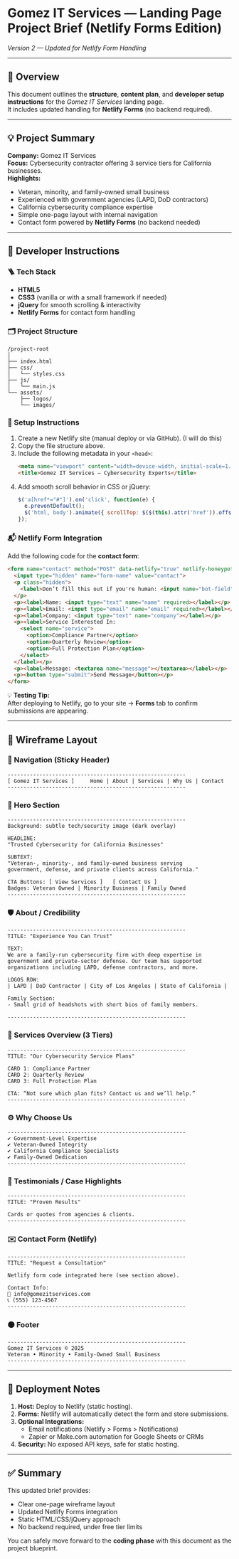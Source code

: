 # Gomez IT Services — Landing Page Project Brief (Netlify Forms Edition)
*Version 2 — Updated for Netlify Form Handling*

---

## 🧭 Overview

This document outlines the **structure**, **content plan**, and **developer setup instructions** for the *Gomez IT Services* landing page.  
It includes updated handling for **Netlify Forms** (no backend required).

---

## 💡 Project Summary

**Company:** Gomez IT Services  
**Focus:** Cybersecurity contractor offering 3 service tiers for California businesses.  
**Highlights:**
- Veteran, minority, and family-owned small business  
- Experienced with government agencies (LAPD, DoD contractors)  
- California cybersecurity compliance expertise  
- Simple one-page layout with internal navigation  
- Contact form powered by **Netlify Forms** (no backend needed)

---

## 🧱 Developer Instructions

### 🪜 Tech Stack
- **HTML5**
- **CSS3** (vanilla or with a small framework if needed)
- **jQuery** for smooth scrolling & interactivity
- **Netlify Forms** for contact form handling

### 🗂️ Project Structure
```
/project-root
│
├── index.html
├── css/
│   └── styles.css
├── js/
│   └── main.js
└── assets/
    ├── logos/
    └── images/
```

### 🧰 Setup Instructions
1. Create a new Netlify site (manual deploy or via GitHub). (I will do this)
2. Copy the file structure above.
3. Include the following metadata in your `<head>`:
   ```html
   <meta name="viewport" content="width=device-width, initial-scale=1.0">
   <title>Gomez IT Services — Cybersecurity Experts</title>
   ```
4. Add smooth scroll behavior in CSS or jQuery:
   ```js
   $('a[href*="#"]').on('click', function(e) {
     e.preventDefault();
     $('html, body').animate({ scrollTop: $($(this).attr('href')).offset().top }, 500);
   });
   ```

### 📬 Netlify Form Integration
Add the following code for the **contact form**:

```html
<form name="contact" method="POST" data-netlify="true" netlify-honeypot="bot-field">
  <input type="hidden" name="form-name" value="contact">
  <p class="hidden">
    <label>Don’t fill this out if you're human: <input name="bot-field"></label>
  </p>
  <p><label>Name: <input type="text" name="name" required></label></p>
  <p><label>Email: <input type="email" name="email" required></label></p>
  <p><label>Company: <input type="text" name="company"></label></p>
  <p><label>Service Interested In:
    <select name="service">
      <option>Compliance Partner</option>
      <option>Quarterly Review</option>
      <option>Full Protection Plan</option>
    </select>
  </label></p>
  <p><label>Message: <textarea name="message"></textarea></label></p>
  <p><button type="submit">Send Message</button></p>
</form>
```

💡 **Testing Tip:**  
After deploying to Netlify, go to your site → **Forms** tab to confirm submissions are appearing.

---

## 🧩 Wireframe Layout

### 🧭 Navigation (Sticky Header)
```
--------------------------------------------------------
[ Gomez IT Services ]     Home | About | Services | Why Us | Contact
--------------------------------------------------------
```

### 🦅 Hero Section
```
--------------------------------------------------------
Background: subtle tech/security image (dark overlay)

HEADLINE:
"Trusted Cybersecurity for California Businesses"

SUBTEXT:
"Veteran-, minority-, and family-owned business serving
government, defense, and private clients across California."

CTA Buttons: [ View Services ]   [ Contact Us ]
Badges: Veteran Owned | Minority Business | Family Owned
--------------------------------------------------------
```

### 🛡️ About / Credibility
```
--------------------------------------------------------
TITLE: "Experience You Can Trust"

TEXT:
We are a family-run cybersecurity firm with deep expertise in
government and private-sector defense. Our team has supported
organizations including LAPD, defense contractors, and more.

LOGOS ROW:
| LAPD | DoD Contractor | City of Los Angeles | State of California |

Family Section:
- Small grid of headshots with short bios of family members.

--------------------------------------------------------
```

### 💼 Services Overview (3 Tiers)
```
--------------------------------------------------------
TITLE: "Our Cybersecurity Service Plans"

CARD 1: Compliance Partner
CARD 2: Quarterly Review
CARD 3: Full Protection Plan

CTA: “Not sure which plan fits? Contact us and we’ll help.”
--------------------------------------------------------
```

### ⚙️ Why Choose Us
```
--------------------------------------------------------
✔ Government-Level Expertise
✔ Veteran-Owned Integrity
✔ California Compliance Specialists
✔ Family-Owned Dedication
--------------------------------------------------------
```

### 💬 Testimonials / Case Highlights
```
--------------------------------------------------------
TITLE: "Proven Results"

Cards or quotes from agencies & clients.
--------------------------------------------------------
```

### ✉️ Contact Form (Netlify)
```
--------------------------------------------------------
TITLE: "Request a Consultation"

Netlify form code integrated here (see section above).

Contact Info:
📧 info@gomezitservices.com
📞 (555) 123-4567
--------------------------------------------------------
```

### ⚫ Footer
```
--------------------------------------------------------
Gomez IT Services © 2025
Veteran • Minority • Family-Owned Small Business
--------------------------------------------------------
```

---

## 🧩 Deployment Notes

1. **Host:** Deploy to Netlify (static hosting).  
2. **Forms:** Netlify will automatically detect the form and store submissions.  
3. **Optional Integrations:**  
   - Email notifications (Netlify > Forms > Notifications)  
   - Zapier or Make.com automation for Google Sheets or CRMs  
4. **Security:** No exposed API keys, safe for static hosting.

---

## ✅ Summary

This updated brief provides:
- Clear one-page wireframe layout  
- Updated Netlify Forms integration  
- Static HTML/CSS/jQuery approach  
- No backend required, under free tier limits  

You can safely move forward to the **coding phase** with this document as the project blueprint.
